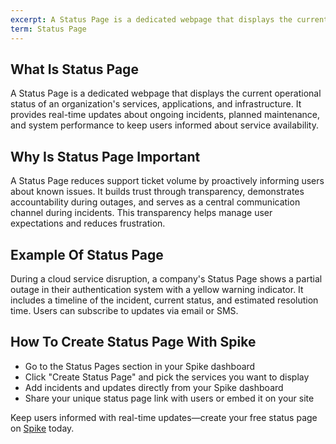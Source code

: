 ```yaml
---
excerpt: A Status Page is a dedicated webpage that displays the current operational status of an organization's services, applications, and infrastructure.
term: Status Page
---
```

## What Is Status Page

A Status Page is a dedicated webpage that displays the current operational status of an organization's services, applications, and infrastructure. It provides real-time updates about ongoing incidents, planned maintenance, and system performance to keep users informed about service availability.

## Why Is Status Page Important

A Status Page reduces support ticket volume by proactively informing users about known issues. It builds trust through transparency, demonstrates accountability during outages, and serves as a central communication channel during incidents. This transparency helps manage user expectations and reduces frustration.

## Example Of Status Page

During a cloud service disruption, a company's Status Page shows a partial outage in their authentication system with a yellow warning indicator. It includes a timeline of the incident, current status, and estimated resolution time. Users can subscribe to updates via email or SMS.

## How To Create Status Page With Spike

- Go to the Status Pages section in your Spike dashboard
- Click "Create Status Page" and pick the services you want to display
- Add incidents and updates directly from your Spike dashboard
- Share your unique status page link with users or embed it on your site

Keep users informed with real-time updates—create your free status page on [Spike](https://app.spike.sh/signup) today.